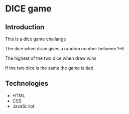 # DICE game

## Introduction

This is a dice game challange

The dice when draw gives a random number between 1-6

The highest of the two dice when draw wins

If the two dice is the same the game is tied.

## Technologies

- HTML
- CSS
- JavaScript
